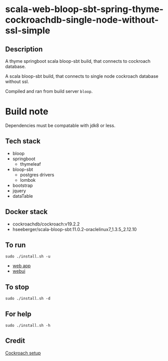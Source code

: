 # scala-web-bloop-sbt-spring-thyme-cockroachdb-single-node-without-ssl-simple

## Description
A thyme springboot scala bloop-sbt build,
that connects to cockroach database.

A scala bloop-sbt build, that connects to single node
cockroach database without ssl.

Compiled and ran from build server `bloop`.

# Build note
Dependencies must be compatable with jdk8 or less.

## Tech stack
- bloop
- springboot
  - thymeleaf
- bloop-sbt
  - postgres drivers
  - lombok
- bootstrap
- jquery
- dataTable

## Docker stack
- cockroachdb/cockroach:v19.2.2
- hseeberger/scala-bloop-sbt:11.0.2-oraclelinux7_1.3.5_2.12.10

## To run
`sudo ./install.sh -u`
- [web app](http://localhost)
- [webui](http://localhost:8080)

## To stop
`sudo ./install.sh -d`

## For help
`sudo ./install.sh -h`

## Credit
[Cockroach setup](https://github.com/s0rg/cockroach-compose)
